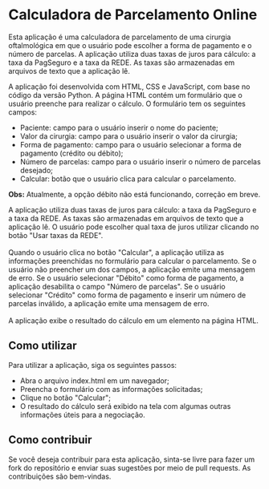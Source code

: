 <h1>Calculadora de Parcelamento Online</h1>
Esta aplicação é uma calculadora de parcelamento de uma cirurgia oftalmológica em que o usuário pode escolher a forma de
pagamento e o número de parcelas. A aplicação utiliza duas taxas de juros para cálculo: a taxa da PagSeguro e a taxa da
REDE. As taxas são armazenadas em arquivos de texto que a aplicação lê.<br>

A aplicação foi desenvolvida com HTML, CSS e JavaScript, com base no código da versão Python. A página HTML contém um
formulário que o usuário preenche para realizar o cálculo. O formulário tem os seguintes campos:
<ul>
  <li>Paciente: campo para o usuário inserir o nome do paciente;</li>
  <li>Valor da cirurgia: campo para o usuário inserir o valor da cirurgia;</li>
  <li>Forma de pagamento: campo para o usuário selecionar a forma de pagamento (crédito ou débito);</li>
  <li>Número de parcelas: campo para o usuário inserir o número de parcelas desejado;</li>
  <li>Calcular: botão que o usuário clica para calcular o parcelamento.</li>
</ul>
<p><b>Obs:</b> Atualmente, a opção débito não está funcionando, correção em breve.</p>
A aplicação utiliza duas taxas de juros para cálculo: a taxa da PagSeguro e a taxa da REDE. As taxas são armazenadas em
arquivos de texto que a aplicação lê. O usuário pode escolher qual taxa de juros utilizar clicando no botão "Usar taxas
da REDE".<br><br>
Quando o usuário clica no botão "Calcular", a aplicação utiliza as informações preenchidas no formulário para calcular o
parcelamento. Se o usuário não preencher um dos campos, a aplicação emite uma mensagem de erro. Se o usuário selecionar
"Débito" como forma de pagamento, a aplicação desabilita o campo "Número de parcelas". Se o usuário selecionar "Crédito"
como forma de pagamento e inserir um número de parcelas inválido, a aplicação emite uma mensagem de erro.
<br><br>
A aplicação exibe o resultado do cálculo em um elemento na página HTML.
<br>
<h2>Como utilizar</h2>
Para utilizar a aplicação, siga os seguintes passos:
<ul>
  <li>Abra o arquivo index.html em um navegador;</li>
  <li>Preencha o formulário com as informações solicitadas;</li>
  <li>Clique no botão "Calcular";</li>
  <li>O resultado do cálculo será exibido na tela com algumas outras informações úteis para a negociação.</li>
</ul>

<h2>Como contribuir</h2>
Se você deseja contribuir para esta aplicação, sinta-se livre para fazer um fork do repositório e enviar suas sugestões
por meio de pull requests. As contribuições são bem-vindas.
